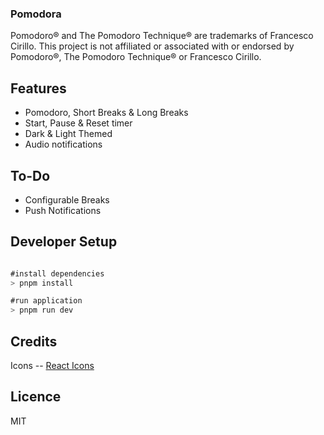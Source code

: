 ### Pomodora

Pomodoro® and The Pomodoro Technique® are trademarks of Francesco Cirillo. This project is not affiliated or associated with or endorsed by Pomodoro®, The Pomodoro Technique® or Francesco Cirillo.

## Features

- Pomodoro, Short Breaks & Long Breaks
- Start, Pause & Reset timer
- Dark & Light Themed
- Audio notifications

## To-Do

- Configurable Breaks
- Push Notifications


## Developer Setup

```javascript

#install dependencies
> pnpm install

#run application 
> pnpm run dev

```

## Credits

Icons -- [React Icons](https://react-icons.github.io/react-icons/)

## Licence

MIT